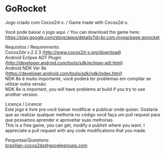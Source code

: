 GoRocket
========

Jogo criado com Cocos2d-x.  /  Game made with Cocos2d-x.  

Você pode baixar o jogo aqui: / You can download the game here:  
https://play.google.com/store/apps/details?id=br.com.mypackage.gorocket

Requisitos   /   Requirements:  
Cocos2dx v.2.2.3 (http://www.cocos2d-x.org/download)  
Android Eclipse ADT Plugin (http://developer.android.com/tools/sdk/eclipse-adt.html)  
Android NDK Ver 8e (https://developer.android.com/tools/sdk/ndk/index.html)  
NDK 8e é muito importante, você poderá ter problemas em compilar se utilizar outra versão.  
NDK 8e is important, you will have problems at build if you try to use another version.  


Licença   /   Licence:   
Este jogo é livre pra você baixar modificar e publicar onde quiser. Gostaria que ao realizar qualquer melhoria no código você faça um pull request para que possamos aprender e aproveitar suas melhorias.   
This is a free game, you can get, modify e publish where you want. I appreciate a pull request with any code modifications that you made.   

Perguntas/Questions:  
brazilian-cocos2dx@googlegroups.com

